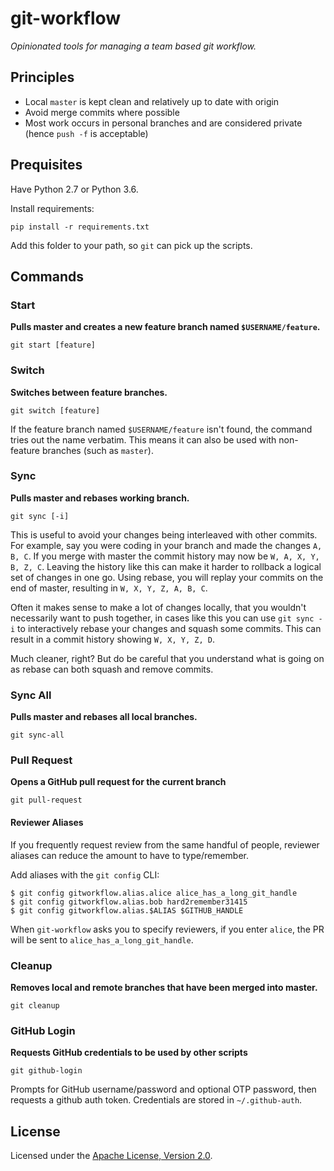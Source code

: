 # git-workflow

_Opinionated tools for managing a team based git workflow._


## Principles

- Local `master` is kept clean and relatively up to date with origin
- Avoid merge commits where possible
- Most work occurs in personal branches and are considered private (hence `push -f` is acceptable)

## Prequisites

Have Python 2.7 or Python 3.6.

Install requirements:

`pip install -r requirements.txt`

Add this folder to your path, so `git` can pick up the scripts.


## Commands

### Start

**Pulls master and creates a new feature branch named `$USERNAME/feature`.**

`git start [feature]`

### Switch

**Switches between feature branches.**

`git switch [feature]`

If the feature branch named `$USERNAME/feature` isn't found, the command tries
out the name verbatim. This means it can also be used with non-feature branches
(such as `master`).

### Sync

**Pulls master and rebases working branch.**

`git sync [-i]`

This is useful to avoid your changes being interleaved with other commits.
For example, say you were coding in your branch and made the changes `A, B, C`.
If you merge with master the commit history may now be `W, A, X, Y, B, Z, C`.
Leaving the history like this can make it harder to rollback a logical set of
changes in one go.  Using rebase, you will replay your commits on the end of
master, resulting in `W, X, Y, Z, A, B, C`.

Often it makes sense to make a lot of changes locally, that you wouldn't
necessarily want to push together, in cases like this you can use
`git sync -i` to interactively rebase your changes  and squash some commits.
This can result in a commit history showing `W, X, Y, Z, D`.

Much cleaner, right? But do be careful that you understand what is going on as
rebase can both squash and remove commits.

### Sync All

**Pulls master and rebases all local branches.**

`git sync-all`

### Pull Request

**Opens a GitHub pull request for the current branch**

`git pull-request`

#### Reviewer Aliases

If you frequently request review from the same handful of people, reviewer aliases
can reduce the amount to have to type/remember.

Add aliases with the `git config` CLI:

```
$ git config gitworkflow.alias.alice alice_has_a_long_git_handle
$ git config gitworkflow.alias.bob hard2remember31415
$ git config gitworkflow.alias.$ALIAS $GITHUB_HANDLE
```

When `git-workflow` asks you to specify reviewers, if you enter `alice`,
the PR will be sent to `alice_has_a_long_git_handle`.

### Cleanup

**Removes local and remote branches that have been merged into master.**

`git cleanup`


### GitHub Login

**Requests GitHub credentials to be used by other scripts**

`git github-login`

Prompts for GitHub username/password and optional OTP password, then requests a
github auth token. Credentials are stored in `~/.github-auth`.


## License

Licensed under the [Apache License, Version 2.0](http://www.apache.org/licenses/LICENSE-2.0).
